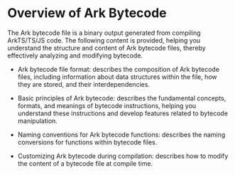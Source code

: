 # Overview of Ark Bytecode

The Ark bytecode file is a binary output generated from compiling ArkTS/TS/JS code. The following content is provided, helping you understand the structure and content of Ark bytecode files, thereby effectively analyzing and modifying bytecode.

- Ark bytecode file format: describes the composition of Ark bytecode files, including information about data structures within the file, how they are stored, and their interdependencies.

- Basic principles of Ark bytecode: describes the fundamental concepts, formats, and meanings of bytecode instructions, helping you understand these instructions and develop features related to bytecode manipulation.

- Naming conventions for Ark bytecode functions: describes the naming conversions for functions within bytecode files.

- Customizing Ark bytecode during compilation: describes how to modify the content of a bytecode file at compile time.
